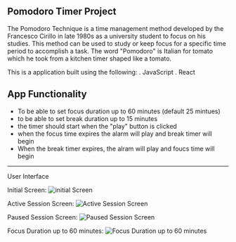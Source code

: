 Pomodoro Timer Project 
-------------------------------------------------------------------------

The Pomodoro Technique is a time management method developed by the  Francesco Cirillo in late 1980s as a university student to focus on his studies. This method can be used to study or keep focus for a specific time period to accomplish a task. The word "Pomodoro" is Italian for tomato which he took from a kitchen timer shaped like a tomato. 

This is a application built using the following:
. JavaScript
. React 

App Functionality 
-------------------------------------------------------------------------
- To be able to set focus duration up to 60 minutes (default 25 mintues) 
- to be able to set break duration up to 15 minutes
- the timer should start when the "play" button is clicked
- when the focus time expires the alarm will play and break timer will begin
- When the break timer expires, the alram will play and foucs time will begin

_________________________________________________________________________

User Interface 

Initial Screen:
![initial Screen](src=https://user-images.githubusercontent.com/71792509/155254779-38867a58-5c3b-4968-a790-1f701e0994f1.png)


Active Session Screen:
![Active Session Screen](https://user-images.githubusercontent.com/71792509/155254955-14b8b133-5923-42ed-b69a-1c6715849f5d.png)


Paused Session Screen:
![Paused Session Screen](https://user-images.githubusercontent.com/71792509/155254999-e73c12f2-e5ad-4d77-ae9a-cac52320e92d.png)


Focus Duration up to 60 minutes:
![Focus Duration up to 60 minutes](https://user-images.githubusercontent.com/71792509/155255145-74439fb5-89c7-4ea1-81ee-d332f58315f3.png)